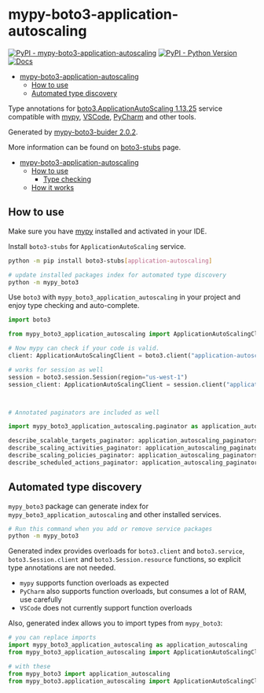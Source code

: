 # mypy-boto3-application-autoscaling

[![PyPI - mypy-boto3-application-autoscaling](https://img.shields.io/pypi/v/mypy-boto3-application-autoscaling.svg?color=blue)](https://pypi.org/project/mypy-boto3-application-autoscaling)
[![PyPI - Python Version](https://img.shields.io/pypi/pyversions/mypy-boto3-application-autoscaling.svg?color=blue)](https://pypi.org/project/mypy-boto3-application-autoscaling)
[![Docs](https://img.shields.io/readthedocs/mypy-boto3-builder.svg?color=blue)](https://mypy-boto3-builder.readthedocs.io/)

- [mypy-boto3-application-autoscaling](#mypy-boto3-application-autoscaling)
  - [How to use](#how-to-use)
  - [Automated type discovery](#automated-type-discovery)


Type annotations for
[boto3.ApplicationAutoScaling 1.13.25](https://boto3.amazonaws.com/v1/documentation/api/1.13.25/reference/services/application-autoscaling.html#ApplicationAutoScaling) service
compatible with [mypy](https://github.com/python/mypy), [VSCode](https://code.visualstudio.com/),
[PyCharm](https://www.jetbrains.com/pycharm/) and other tools.

Generated by [mypy-boto3-buider 2.0.2](https://github.com/vemel/mypy_boto3_builder).

More information can be found on [boto3-stubs](https://pypi.org/project/boto3-stubs/) page.

- [mypy-boto3-application-autoscaling](#mypy-boto3-application-autoscaling)
  - [How to use](#how-to-use)
    - [Type checking](#type-checking)
  - [How it works](#how-it-works)

## How to use

Make sure you have [mypy](https://github.com/python/mypy) installed and activated in your IDE.

Install `boto3-stubs` for `ApplicationAutoScaling` service.

```bash
python -m pip install boto3-stubs[application-autoscaling]

# update installed packages index for automated type discovery
python -m mypy_boto3
```

Use `boto3` with `mypy_boto3_application_autoscaling` in your project and enjoy type checking and auto-complete.

```python
import boto3

from mypy_boto3_application_autoscaling import ApplicationAutoScalingClient

# Now mypy can check if your code is valid.
client: ApplicationAutoScalingClient = boto3.client("application-autoscaling")

# works for session as well
session = boto3.session.Session(region="us-west-1")
session_client: ApplicationAutoScalingClient = session.client("application-autoscaling")



# Annotated paginators are included as well

import mypy_boto3_application_autoscaling.paginator as application_autoscaling_paginators

describe_scalable_targets_paginator: application_autoscaling_paginators.DescribeScalableTargetsPaginator = client.get_paginator("describe_scalable_targets")
describe_scaling_activities_paginator: application_autoscaling_paginators.DescribeScalingActivitiesPaginator = client.get_paginator("describe_scaling_activities")
describe_scaling_policies_paginator: application_autoscaling_paginators.DescribeScalingPoliciesPaginator = client.get_paginator("describe_scaling_policies")
describe_scheduled_actions_paginator: application_autoscaling_paginators.DescribeScheduledActionsPaginator = client.get_paginator("describe_scheduled_actions")
```

## Automated type discovery

`mypy_boto3` package can generate index for `mypy_boto3_application_autoscaling` and other installed services.

```bash
# Run this command when you add or remove service packages
python -m mypy_boto3
```

Generated index provides overloads for `boto3.client` and `boto3.service`,
`boto3.Session.client` and `boto3.Session.resource` functions,
so explicit type annotations are not needed.

- `mypy` supports function overloads as expected
- `PyCharm` also supports function overloads, but consumes a lot of RAM, use carefully
- `VSCode` does not currently support function overloads

Also, generated index allows you to import types from `mypy_boto3`:

```python
# you can replace imports
import mypy_boto3_application_autoscaling as application_autoscaling
from mypy_boto3_application_autoscaling import ApplicationAutoScalingClient

# with these
from mypy_boto3 import application_autoscaling
from mypy_boto3.application_autoscaling import ApplicationAutoScalingClient
```